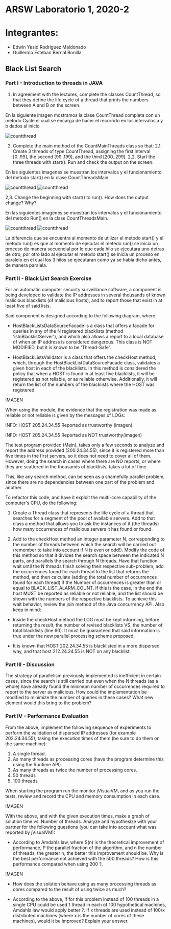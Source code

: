 # ARSW Laboratorio 1, 2020-2

# Integrantes: 
- Edwin Yesid Rodriguez Maldonado
- Guillermo Esteban Bernal Bonilla

## Black List Search
### Part I - Introduction to threads in JAVA

1. In agreement with the lectures, complete the classes CountThread, so that they define the life cycle of a thread that prints the numbers between A and B on the screen.

En la siguiente imagen mostramos la clase CountThread completa con un metodo Cycle el cual se encarga de hacer el recorrido en los intervalos a y b dados al inicio

![countthread](imagenes/countthread.png)

2. Complete the main method of the CountMainThreads class so that: 
2,1. Create 3 threads of type CountThread, assigning the first interval [0..99], the second [99..199], and the third [200..299].
2,2. Start the three threads with start(). Run and check the output on the screen.

En las siguientes imagenes se muestran los intervalos y el funcionamiento del metodo start() en la clase CountThreadsMain.

![countthread](imagenes/start.png)
![countthread](imagenes/startlist.png)

2,3. Change the beginning with start() to run(). How does the output change? Why?

En las siguientes imagenes se muestran los intervalos y el funcionamiento del metodo Run() en la clase CountThreadsMain.

![countthread](imagenes/run.png)
![countthread](imagenes/runlist.png)

La diferencia que se encuentra al momento de utilizar el metodo start() y el metodo run() es que al momento de ejecutar el metedo run() se inicia un proceso de manera secuencial por lo que cada hilo se ejecutara uno detras de otro, por otro lado al ejecutar el metodo start() se inicia un proceso en paralelo en el cual los 3 hilos se ejecutaran como ya se habia dicho antes, de manera paralela.

### Part II - Black List Search Exercise 
For an automatic computer security surveillance software, a component is being developed to validate the IP addresses in several thousands of known malicious blacklists (of malicious hosts), and to report those that exist in at least five of said lists.

Said component is designed according to the following diagram, where:

- HostBlackListsDataSourceFacade is a class that offers a facade for queries in any of the N registered blacklists (method 'isInBlacklistServer'), and which also allows a report to a local database of when an IP address is considered dangerous. This class is NOT MODIFIED, but it is known to be 'Thread-Safe'.

- HostBlackListsValidator is a class that offers the checkHost method, which, through the HostBlackListDataSourceFacade class, validates a given host in each of the blacklists. In this method is considered the policy that when a HOST is found in at least five blacklists, it will be registered as not reliable, or as reliable otherwise. Additionally, it will return the list of the numbers of the blacklists where the HOST was registered.

IMAGEN

When using the module, the evidence that the registration was made as reliable or not reliable is given by the messages of LOGs:

INFO: HOST 205.24.34.55 Reported as trustworthy (imagen)

INFO: HOST 205.24.34.55 Reported as NOT trustworthy(imagen)

The test program provided (Main), takes only a few seconds to analyze and report the address provided (200.24.34.55), since it is registered more than five times in the first servers, so it does not need to cover all of them. However, doing the search in cases where there are NO reports, or where they are scattered in the thousands of blacklists, takes a lot of time.

This, like any search method, can be seen as a shamefully parallel problem, since there are no dependencies between one part of the problem and another.

To refactor this code, and have it exploit the multi-core capability of the computer's CPU, do the following:

1. Create a Thread class that represents the life cycle of a thread that searches for a segment of the pool of available servers. Add to that class a method that allows you to ask the instances of it (the threads) how many occurrences of malicious servers it has found or found.

2. Add to the checkHost method an integer parameter N, corresponding to the number of threads between which the search will be carried out (remember to take into account if N is even or odd!). Modify the code of this method so that it divides the search space between the indicated N parts, and parallels the search through N threads. Have that function wait until the N threads finish solving their respective sub-problem, add the occurrences found for each thread to the list that returns the method, and then calculate (adding the total number of occurrences found for each thread) if the Number of occurrences is greater than or equal to BLACK_LIST_ALARM_COUNT. If this is the case, in the end the host MUST be reported as reliable or not reliable, and the list should be shown with the numbers of the respective blacklists. To achieve this wait behavior, review the join method of the Java concurrency API. Also keep in mind:

  - Inside the checkHost method the LOG must be kept informing, before returning the result, the number of revised blacklists VS. the number of total blacklists (line 60). It must be guaranteed that said information is true under the new parallel processing scheme proposed.

  - It is known that HOST 202.24.34.55 is blacklisted in a more dispersed way, and that host 212.24.24.55 is NOT on any blacklist.

### Part III - Discussion

The strategy of parallelism previously implemented is inefficient in certain cases, since the search is still carried out even when the N threads (as a whole) have already found the minimum number of occurrences required to report to the server as malicious. How could the implementation be modified to minimize the number of queries in these cases? What new element would this bring to the problem?

### Part IV - Performance Evaluation

From the above, implement the following sequence of experiments to perform the validation of dispersed IP addresses (for example 202.24.34.55), taking the execution times of them (be sure to do them on the same machine):

1. A single thread. 
2. As many threads as processing cores (have the program determine this using the Runtime API). 
3. As many threads as twice the number of processing cores. 
4. 50 threads 
5. 100 threads

When starting the program run the monitor jVisualVM, and as you run the tests, review and record the CPU and memory consumption in each case.

IMAGEN

With the above, and with the given execution times, make a graph of solution time vs. Number of threads. Analyze and hypothesize with your partner for the following questions (you can take into account what was reported by jVisualVM):

- According to Amdahls law, where S(n) is the theoretical improvement of performance, P the parallel fraction of the algorithm, and n the number of threads, the greater n, the better this improvement should be. Why is the best performance not achieved with the 500 threads? How is this performance compared when using 200 ?.

IMAGEN

- How does the solution behave using as many processing threads as cores compared to the result of using twice as much?

- According to the above, if for this problem instead of 100 threads in a single CPU could be used 1 thread in each of 100 hypothetical machines, Amdahls law would apply better ?. If x threads are used instead of 100/x distributed machines (where x is the number of cores of these machines), would it be improved? Explain your answer.

